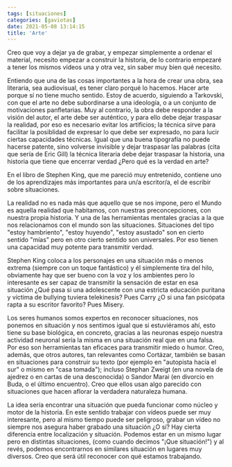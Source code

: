 ```yaml
---
tags: [situaciones]
categories: [gaviotas]
date: 2021-05-08 13:14:15
title: 'Arte'
---
```


Creo que voy a dejar ya de grabar, y empezar simplemente a ordenar el material, necesito empezar a construir la historia, de lo contrario empezaré a tener los mismos vídeos una y otra vez, sin saber muy bien qué necesito.

Entiendo que una de las cosas importantes a la hora de crear una obra, sea literaria, sea audiovisual, es tener claro porqué lo hacemos. Hacer arte porque sí no tiene mucho sentido. Estoy de acuerdo, siguiendo a Tarkovski, con que el arte no debe subordinarse a una ideología, o a un conjunto de motivaciones panfletarias. Muy al contrario, la obra debe responder a la visión del autor, el arte debe ser auténtico, y para ello debe dejar traspasar la realidad, por eso es necesario evitar los artificios; la técnica sirve para facilitar la posiblidad de expresar lo que debe ser expresado, no para lucir ciertas capacidades técnicas. Igual que una buena tipografía no puede hacerse patente, sino volverse invisible y dejar traspasar las palabras (cita que sería de Eric Gill) la técnica literaria debe dejar traspasar la historia, una historia que tiene que encerrar verdad ¿Pero qué es la verdad en arte?

En el libro de Stephen King, que me pareció muy entretenido, contiene uno de los aprendizajes más importantes para un/a escritor/a, el de escribir sobre situaciones. 

La realidad no es nada más que aquello que se nos impone, pero el Mundo es aquella realidad que habitamos, con nuestras preconcepciones, con nuestra propia historia. Y una de las herramientas mentales gracias a la que nos relacionamos con el mundo son las situaciones. Situaciones del tipo "estoy hambriento", "estoy huyendo", "estoy asustado" son en cierto sentido "mías" pero en otro cierto sentido son universales. Por eso tienen una capacidad muy potente para transmitir verdad.

Stephen King coloca a los personajes en una situación más o menos extrema (siempre con un toque fantástico) y él simplemente tira del hilo, obviamente hay que ser bueno con la voz y los ambientes pero lo interesante es ser capaz de transmitir la sensación de estar en esa situación ¿Qué pasa si una adolescente con una estricta educación puritana y víctima de bullying tuviera telekinesis? Pues Carry ¿O si una fan psicópata rapta a su escritor favorito? Pues Misery. 

Los seres humanos somos expertos en reconocer situaciones, nos ponemos en situación y nos sentimos igual que si estuviéramos ahí, esto tiene su base biológica, en concreto, gracias a las neuronas espejo nuestra actividad neuronal sería la misma en una situación real que en una falsa. Por eso son herramientas tan eficaces para transmitir miedo o humor. Creo, además, que otros autores, tan relevantes como Cortázar, también se basan en situaciones para construir su texto (por ejemplo en "autopista hacía el sur" o mismo en "casa tomada"); incluso Stephan Zweigt (en una novela de ajedrez o en cartas de una desconocida) o Sandor Marai (en divorcio en Buda, o el último encuentro). Creo que ellos usan algo parecido con situaciones que hacen aflorar la verdadera naturaleza humana.

La idea sería encontrar una situación que pueda funcionar como núcleo y motor de la historia. En este sentido trabajar con vídeos puede ser muy interesante, pero al mismo tiempo puede ser peligroso, grabar un vídeo no siempre nos asegura haber grabado una situación ¿O sí? Hay cierta diferencia entre localización y situación. Podemos estar en un mismo lugar pero en distintas situaciones, (como cuando decimos "¡Que situación!") y al revés, podemos encontrarnos en similares situación en lugares muy diversos. Creo que será útil reconocer con qué estamos trabajando.




